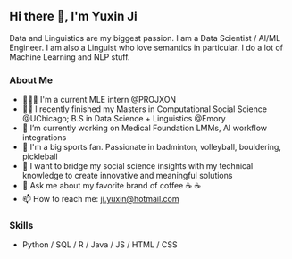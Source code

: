 ## Hi there 👋, I'm Yuxin Ji

Data and Linguistics are my biggest passion. I am a Data Scientist / AI/ML Engineer. I am also a Linguist who love semantics in particular. I do a lot of Machine Learning and NLP stuff. 

### About Me
- 👩🏻‍💻 I'm a current MLE intern @PROJXON
- 👩‍🎓 I recently finished my Masters in Computational Social Science @UChicago; B.S in Data Science + Linguistics @Emory
- 🔭 I’m currently working on Medical Foundation LMMs, AI workflow integrations
- 🎾 I'm a big sports fan. Passionate in badminton, volleyball, bouldering, pickleball
- 🎯 I want to bridge my social science insights with my technical knowledge to create innovative and meaningful solutions
- 💬 Ask me about my favorite brand of coffee ☕ ☕️
- 📫 How to reach me: ji.yuxin@hotmail.com

### Skills
- Python / SQL / R / Java / JS / HTML / CSS





<!--
**Yuxin-Ji/Yuxin-Ji** is a ✨ _special_ ✨ repository because its `README.md` (this file) appears on your GitHub profile.
SHOW WHO AM I
- Statistics & Skills [![Yuxin's GitHub stats](https://github-readme-stats.vercel.app/api?username=yuxin-ji)](https://github.com/anuraghazra/github-readme-stats)
- Projects
Here are some ideas to get you started:

- 🔭 I’m currently working on ...
- 🌱 I’m currently learning ...
- 👯 I’m looking to collaborate on ...
- 🤔 I’m looking for help with ...
- 💬 Ask me about ...
- 📫 How to reach me: ...
- 😄 Pronouns: ...
- ⚡ Fun fact: ...


-->
